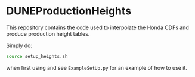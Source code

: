 # DUNEProductionHeights

This repository contains the code used to interpolate the Honda CDFs and produce production height tables. 

Simply do:
```sh
source setup_heights.sh
```

when first using and see ```ExampleSetUp.py``` for an example of how to use it.
